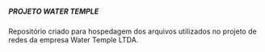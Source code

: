 ##### PROJETO WATER TEMPLE

Repositório criado para hospedagem dos arquivos utilizados no projeto de redes da empresa Water Temple LTDA.
